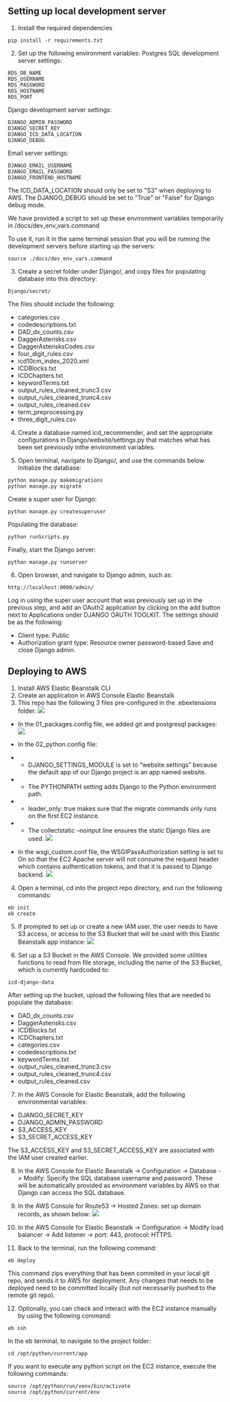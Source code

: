 ## Setting up local development server

1. Install the required dependencies
```
pip install -r requirements.txt
```

2. Set up the following environment variables:
Postgres SQL development server settings:
```
RDS_DB_NAME
RDS_USERNAME
RDS_PASSWORD
RDS_HOSTNAME
RDS_PORT
```
Django development server settings:
```
DJANGO_ADMIN_PASSWORD
DJANGO_SECRET_KEY
DJANGO_ICD_DATA_LOCATION
DJANGO_DEBUG
```
Email server settings:
```
DJANGO_EMAIL_USERNAME
DJANGO_EMAIL_PASSWORD
DJANGO_FRONTEND_HOSTNAME
```
The ICD_DATA_LOCATION should only be set to "S3" when deploying to AWS.
The DJANGO_DEBUG should be set to "True" or "False" for Django debug mode.

We have provided a script to set up these environment variables temporarily in /docs/dev_env_vars.command

To use it, run it in the same terminal session that you will be running the development servers before starting up the servers:
```
source ./docs/dev_env_vars.command
```

3. Create a secret folder under Django/, and copy files for populating database into this directory: 
```
Django/secret/
```
The files should include the following:
- categories.csv
- codedescriptions.txt
- DAD_dx_counts.csv
- DaggerAsterisks.csv
- DaggerAsterisksCodes.csv
- four_digit_rules.csv
- icd10cm_index_2020.xml
- ICDBlocks.txt
- ICDChapters.txt
- keywordTerms.txt
- output_rules_cleaned_trunc3.csv
- output_rules_cleaned_trunc4.csv
- output_rules_cleaned.csv
- term_preprocessing.py
- three_digit_rules.csv

4. Create a database named icd_recommender, and set the appropriate configurations in Django/website/settings.py that matches what has been set previously inthe environment variables.

5. Open terminal, navigate to Django/, and use the commands below.
Initialize the database:
```
python manage.py makemigrations
python manage.py migrate
```
Create a super user for Django:
```
python manage.py createsuperuser
```
Populating the database:
```
python runScripts.py
```
Finally, start the Django server:
```
python manage.py runserver
```

6. Open browser, and navigate to Django admin, such as:
```
http://localhost:8000/admin/
```
Log in using the super user account that was previously set up in the previous step, and add an OAuth2 application by clicking on the add button next to Applications under DJANGO OAUTH TOOLKIT. The settings should be as the following:
- Client type: Public
- Authorization grant type: Resource owner password-based
Save and close Django admin.

## Deploying to AWS

1. Install AWS Elastic Beanstalk CLI
2. Create an application in AWS Console Elastic Beanstalk
3. This repo has the following 3 files pre-configured in the .ebextensions folder:
![](docs/Picture1.png)

- In the 01_packages.config file, we added git and postgresql packages:
![](docs/Picture2.png)

- In the 02_python.config file: 
- - DJANGO_SETTINGS_MODULE is set to “website.settings” because the default app of our Django project is an app named website.
- - The PYTHONPATH setting adds Django to the Python environment path.
- - leader_only: true makes sure that the migrate commands only runs on the first EC2 instance.
- - The collectstatic –noinput line ensures the static Django files are used.
![](docs/Picture3.png)

- In the wsgi_custom.conf file, the WSGIPassAuthorization setting is set to On so that the EC2 Apache server will not consume the request header which contains authentication tokens, and that it is passed to Django backend.
![](docs/Picture4.png)

4. Open a terminal, cd into the project repo directory, and run the following commands:

```
eb init
eb create
```

5. If prompted to set up or create a new IAM user, the user needs to have S3 access, or access to the S3 Bucket that will be used with this Elastic Beanstalk app instance:
![](docs/Picture5.png)

6. Set up a S3 Bucket in the AWS Console. We provided some utilities functions to read from file storage, including the name of the S3 Bucket, which is currently hardcoded to:
```
icd-django-data
```
After setting up the bucket, upload the following files that are needed to populate the database:
- DAD_dx_counts.csv
- DaggerAsterisks.csv
- ICDBlocks.txt
- ICDChapters.txt
- categories.csv
- codedescriptions.txt
- keywordTerms.txt
- output_rules_cleaned_trunc3.csv
- output_rules_cleaned_trunc4.csv
- output_rules_cleaned.csv

7. In the AWS Console for Elastic Beanstalk, add the following environmental variables:
- DJANGO_SECRET_KEY
- DJANGO_ADMIN_PASSWORD
- S3_ACCESS_KEY
- S3_SECRET_ACCESS_KEY

The S3_ACCESS_KEY and S3_SECRET_ACCESS_KEY are associated with the IAM user created earlier.

8. In the AWS Console for Elastic Beanstalk -> Configuration -> Database -> Modify: Specify the SQL database username and password. These will be automatically provided as environment variables by AWS so that Django can access the SQL database.

9. In the AWS Console for Route53 -> Hosted Zones: set up domain records, as shown below:
![](docs/Picture6.png)

10. In the AWS Console for Elastic Beanstalk -> Configuration -> Modify load balancer -> Add listener -> port: 443, protocol: HTTPS.

11. Back to the terminal, run the following command:
```
eb deploy
```
This command zips everything that has been commited in your local git repo, and sends it to AWS for deployment. Any changes that needs to be deployed need to be committed locally (but not necessarily pushed to the remote git repo).

12. Optionally, you can check and interact with the EC2 instance manually by using the following command:
```
eb ssh
```
In the eb terminal, to navigate to the project folder:
```
cd /opt/python/current/app
```
If you want to execute any python script on the EC2 instance, execute the following commands:
```
source /opt/python/run/venv/bin/activate
source /opt/python/current/env
```
